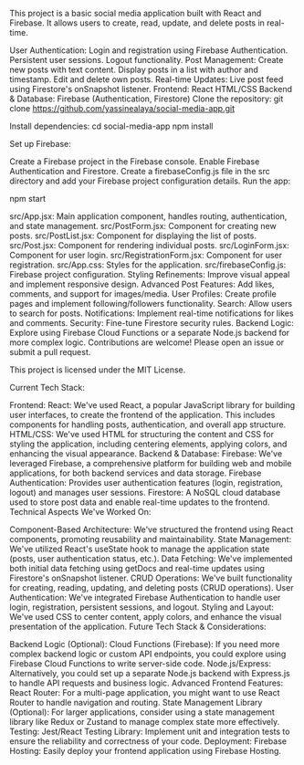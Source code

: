 This project is a basic social media application built with React and Firebase. It allows users to create, read, update, and delete posts in real-time.

User Authentication:
Login and registration using Firebase Authentication.
Persistent user sessions.
Logout functionality.
Post Management:
Create new posts with text content.
Display posts in a list with author and timestamp.
Edit and delete own posts.
Real-time Updates:
Live post feed using Firestore's onSnapshot listener.
Frontend:
React
HTML/CSS
Backend & Database:
Firebase (Authentication, Firestore)
Clone the repository:
git clone https://github.com/yassinealaya/social-media-app.git


Install dependencies:
cd social-media-app
   npm install


Set up Firebase:

Create a Firebase project in the Firebase console.
Enable Firebase Authentication and Firestore.
Create a firebaseConfig.js file in the src directory and add your Firebase project configuration details.
Run the app:

npm start


src/App.jsx: Main application component, handles routing, authentication, and state management.
src/PostForm.jsx: Component for creating new posts.
src/PostList.jsx: Component for displaying the list of posts.
src/Post.jsx: Component for rendering individual posts.
src/LoginForm.jsx: Component for user login.
src/RegistrationForm.jsx: Component for user registration.
src/App.css: Styles for the application.
src/firebaseConfig.js: Firebase project configuration.
Styling Refinements: Improve visual appeal and implement responsive design.
Advanced Post Features: Add likes, comments, and support for images/media.
User Profiles: Create profile pages and implement following/followers functionality.
Search: Allow users to search for posts.
Notifications: Implement real-time notifications for likes and comments.
Security: Fine-tune Firestore security rules.
Backend Logic: Explore using Firebase Cloud Functions or a separate Node.js backend for more complex logic.
Contributions are welcome! Please open an issue or submit a pull request.

This project is licensed under the MIT License.







Current Tech Stack:

Frontend:
React: We've used React, a popular JavaScript library for building user interfaces, to create the frontend of the application. This includes components for handling posts, authentication, and overall app structure.
HTML/CSS: We've used HTML for structuring the content and CSS for styling the application, including centering elements, applying colors, and enhancing the visual appearance.
Backend & Database:
Firebase: We've leveraged Firebase, a comprehensive platform for building web and mobile applications, for both backend services and data storage.
Firebase Authentication: Provides user authentication features (login, registration, logout) and manages user sessions.
Firestore: A NoSQL cloud database used to store post data and enable real-time updates to the frontend.
Technical Aspects We've Worked On:

Component-Based Architecture: We've structured the frontend using React components, promoting reusability and maintainability.
State Management: We've utilized React's useState hook to manage the application state (posts, user authentication status, etc.).
Data Fetching: We've implemented both initial data fetching using getDocs and real-time updates using Firestore's onSnapshot listener.
CRUD Operations: We've built functionality for creating, reading, updating, and deleting posts (CRUD operations).
User Authentication: We've integrated Firebase Authentication to handle user login, registration, persistent sessions, and logout.
Styling and Layout: We've used CSS to center content, apply colors, and enhance the visual presentation of the application.
Future Tech Stack & Considerations:

Backend Logic (Optional):
Cloud Functions (Firebase): If you need more complex backend logic or custom API endpoints, you could explore using Firebase Cloud Functions to write server-side code.
Node.js/Express: Alternatively, you could set up a separate Node.js backend with Express.js to handle API requests and business logic.
Advanced Frontend Features:
React Router: For a multi-page application, you might want to use React Router to handle navigation and routing.
State Management Library (Optional): For larger applications, consider using a state management library like Redux or Zustand to manage complex state more effectively.
Testing:
Jest/React Testing Library: Implement unit and integration tests to ensure the reliability and correctness of your code.
Deployment:
Firebase Hosting: Easily deploy your frontend application using Firebase Hosting.